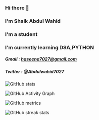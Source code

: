 ### Hi there 👋
### I'm Shaik Abdul Wahid
### I'm a student
### I'm currently learning DSA,PYTHON


##### Gmail : haseena7027@gmail.com
##### Twitter : @Abdulwahid7027

![GitHub stats](https://github-readme-stats.vercel.app/api?username=Abdulwahidshaik&show_icons=true)  

![GitHub Activity Graph](https://activity-graph.herokuapp.com/graph?username=Abdulwahidshaik)  

![GitHub metrics](https://metrics.lecoq.io/Abdulwahidshaik)  

![GitHub streak stats](https://github-readme-streak-stats.herokuapp.com/?user=Abdulwahidshaik)  





